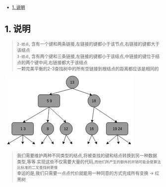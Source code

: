<!-- TOC -->

- [1. 说明](#1-说明)

<!-- /TOC -->


<a id="markdown-1-说明" name="1-说明"></a>
# 1. 说明

> `2-结点`, 含有一个键和两条链接,左链接的键都小于该节点,右链接的键都大于该结点  
> `3-结点`, 含有两个键和三条链接,左链接的键都小于该结点,中链接的键位于结点的两个键中间,右链接都大于该结点  
> 一颗完美平衡的2-3查找树中的所有空链接到根结点的距离都应该是相同的


![](23.png)

> 我们需要维护两种不同类型的结点,将被查找的键和结点转换到另一种数据类型,等等.实现这些不仅需要大量的代码,`而他们所产生的额外的开销可能会使算法比标准的二叉查找树更慢`  
> 幸运的是,我们只需要一点点代价就能用一种同意的方式完成所有变换 -> 红黑树

